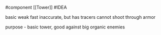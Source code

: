 #component [[Tower]]
#IDEA 

basic 
weak 
fast
inaccurate, but has tracers
cannot shoot through armor

purpose - basic tower, good against big organic enemies